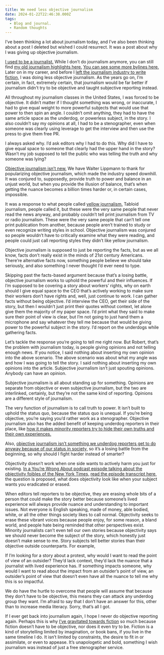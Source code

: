 ```yaml
---
title: We need less objective journalism
date: 2024-01-22T22:46:38.000Z
tags:
  - Blog and journal.
  - Random thoughts
---
```


I’ve been thinking a lot about journalism today, and I’ve also been thinking about a post I deleted but wished I could resurrect. It was a post about why I was giving up objective journalism.

[I used to be a journalist.](https://muckrack.com/weirdwriter/) While I don’t do journalism anymore, you can still find [my old journalism highlights here.](https://muckrack.com/weirdwriter/portfolio) [You can see some more bylines here.](https://muckrack.com/weirdwriter/articles) Later on in my career, and before I [left the journalism industry to write fiction,](https://robertkingett.com/writings/) I was doing less objective journalism. As the years go on, I’m certain, in fact, extremely certain, that journalism would be far better if journalism didn’t try to be objective and taught subjective reporting instead.

All throughout my journalism classes in the United States, I was forced to be objective. It didn’t matter if I thought something was wrong, or inaccurate, I had to give equal weight to more powerful subjects that would use that power to then spin an angle. I couldn’t omit anything, they had to have the same article space as the underdog, or powerless subject, in the story. I also couldn’t say my opinions at all, I had to be a stenographer, even when someone was clearly using leverage to get the interview and then use the press to give them free PR.

I always asked why. I’d ask editors why I had to do this. Why did I have to give equal space to someone that clearly had the upper hand in the story? Wasn’t my job supposed to tell the public who was telling the truth and why someone was lying?

[Objective journalism isn’t new.](https://en.wikipedia.org/wiki/Journalistic_objectivity) We have Walter Lippmann to thank for popularizing objective journalism, which made the industry speed downhill. It was conjured to, supposedly, provide truth to power and balance in an unjust world, but when you provide the illusion of balance, that’s when getting the nuance becomes a billion times harder or, in certain cases, impossible.

It was a response to what people called [yellow journalism.](https://en.wikipedia.org/wiki/Yellow_journalism) Tabloid journalism, people called it, but these were the very same people that never read the news anyway, and probably couldn’t tell print journalism from TV or radio journalism. These were the very same people that can’t tell one print publication from another, because people aren’t trained to study or even recognize writing styles in school. Objective journalism was conjured so people wouldn’t have to critically examine what they were reading, and people could just call reporting styles they didn’t like yellow journalism.

Objective journalism is supposed to just be reporting the facts, but as we all know, facts don’t really exist in the minds of 21st century Americans. There’re alternative facts now, something people believe we should take seriously, and also something I never thought I’d ever need to type.

Skipping past the facts-based argument because that’s a losing battle, objective journalism works to uphold the powerful and their influences. If I’m supposed to be covering a story about workers’ rights, why on earth should I give equal space to the CEO that’s actively working to make sure their workers don’t have rights and, well, just continue to work. I can gather facts without being objective. I’d interview the CEO, get their side of the story, but then I wouldn’t just print their quotes without context, let alone give them the majority of my paper space. I’d print what they said to make sure their point of view is clear, but I’m not going to just hand them a microphone and say whatever they tell me because that would be giving power to the powerful subject in the story. I’d report on the underdogs while gathering facts.

Let’s tackle the response you’re going to tell me right now. But Robert, that’s the problem with journalism today, is people giving opinions and not telling enough news. If you notice, I said nothing about inserting my own opinion into the above scenario. The above scenario was about what my angle was and how I was going to tell the story. I said nothing about inserting my own opinions into the article. Subjective journalism isn’t just spouting opinions. Anybody can have an opinion.

Subjective journalism is all about standing up for something. Opinions are separate from objective or even subjective journalism, but the two are interlinked, certainly, but they’re not the same kind of reporting. Opinions are a different style of journalism.

The very function of journalism is to call truth to power. It isn’t built to uphold the status quo, because the status quo is unequal. If you’re being objective, you’re saying you’d rather work as a stenographer. Objective journalism also has the added benefit of keeping underdog reporters in their place, like [how it makes minority reporters try to hide their own truths and their own experiences.](https://one.npr.org/?sharedMediaId=488418480%3A488467665)

Also, [objective journalism isn’t something we underdog reporters get to do anyway because of our status in society,](https://thewalrus.ca/objectivity-is-a-privilege-afforded-to-white-journalists/) so it’s a losing battle from the beginning, so why should I fight harder instead of smarter?

Objectivity doesn’t work when one side wants to actively harm you just for existing. [In a You’re Wrong About podcast episode talking about the objectivity foibles of the New York Times,](https://podcastaddict.com/you-re-wrong-about/episode/157733969) [read the episode transcript here,](https://docs.google.com/document/d/12atUPtWOPhQgG4KWjk4G81I51_06cxRXuO-xWcRIf1Q/edit?usp=sharing) the question is proposed, what does objectivity look like when your subject wants you eradicated or erased.

When editors tell reporters to be objective, they are erasing whole bits of a person that could make the story better because someone’s lived experience will always provide nuance and understanding to important issues. Not everyone is English speaking, made of money, able bodied, white, or all the other things society likes to call normal. Objectivity seeks to erase these vibrant voices because people enjoy, for some reason, a bland world, and people hate being reminded that other perspectives exist. Minority journalists can’t even tell our own stories because objectivity says we should never become the subject of the story, which honestly just doesn’t make sense to me. Story subjects tell better stories than their objective outside counterparts. For example,

If I’m looking for a story about a protest, why would I want to read the point of view of an outsider? They’d lack context, they’d lack the nuance that a journalist with lived experience has. If something impacts someone, why would I want to read about the impact from an outsider’s point of view, an outsider’s point of view that doesn’t even have all the nuance to tell me why this is so impactful.

We do have the hurtle to overcome that people will assume that because they don’t have to be objective, this means they can attack any underdog group they want. I’m afraid to say that I don’t have an answer for this, other than to increase media literacy. Sorry, that’s all I got.

If I ever get back into journalism again, I hope I never do objective reporting again. Perhaps this is why [I’ve gravitated towards fiction](https://robertkingett.com/writings/) so much because fiction doesn’t have to be objective, nor does it even try to be. Fiction is a kind of storytelling limited by imagination, or book bans, if you live in the same timeline I do. It isn’t limited by constraints, the desire to fit in or assimilate, or even to appease. It’s unapologetic and bold, something I wish journalism was instead of just a free stenographer service.
